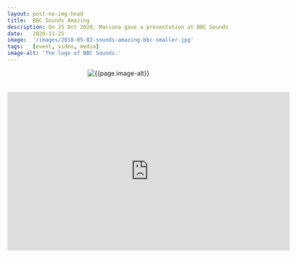 ```yaml
---
layout: post-no-img-head
title:  BBC Sounds Amazing
description: On 25 Oct 2020, Mariana gave a presentation at BBC Sounds Amazing - Celebrating Innovation in Audio.
date:   2020-11-25
image:  '/images/2018-05-02-sounds-amazing-bbc-smaller.jpg'
tags:   [event, video, media]
image-alt: 'The logo of BBC Sounds.'
---
```


<center><img class="lazy" data-src="{{site.baseurl}}{{page.image}}" alt="{{page.image-alt}}"></center>
<br><br>
<iframe src="https://player.vimeo.com/video/680537986?h=c70a5b41af" width="640" height="360" frameborder="0" allow="autoplay; fullscreen; picture-in-picture" allowfullscreen></iframe>

<br>
<br>